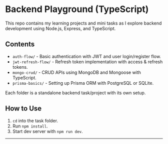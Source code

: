 # Backend Playground (TypeScript)

This repo contains my learning projects and mini tasks as I explore backend development using Node.js, Express, and TypeScript.

## Contents

- `auth-flow/` - Basic authentication with JWT and user login/register flow.
- `jwt-refresh-flow/` - Refresh token implementation with access & refresh tokens.
- `mongo-crud/` - CRUD APIs using MongoDB and Mongoose with TypeScript.
- `prisma-basics/` - Setting up Prisma ORM with PostgreSQL or SQLite.

Each folder is a standalone backend task/project with its own setup.

## How to Use

1. `cd` into the task folder.
2. Run `npm install`.
3. Start dev server with `npm run dev`.

---
